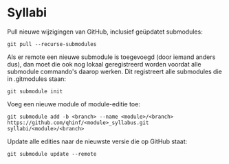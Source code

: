 # Syllabi

Pull nieuwe wijzigingen van GitHub, inclusief geüpdatet submodules:

```
git pull --recurse-submodules
```

Als er remote een nieuwe submodule is toegevoegd (door iemand anders dus), dan moet die ook nog lokaal geregistreerd worden voordat alle submodule commando's daarop werken. Dit registreert alle submodules die in .gitmodules staan:

```
git submodule init
```

Voeg een nieuwe module of module-editie toe:

```
git submodule add -b <branch> --name <module>/<branch> https://github.com/qhinf/<module>_syllabus.git syllabi/<module>/<branch>
```

Update alle edities naar de nieuwste versie die op GitHub staat:

```
git submodule update --remote
```
